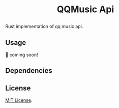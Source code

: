 <h1 align="center">

<strong>QQMusic Api</strong>

</h1>

Rust implementation of qq music api.

## Usage

:construction: coming soon!

## Dependencies

## License

[MIT License](./LICENSE).
